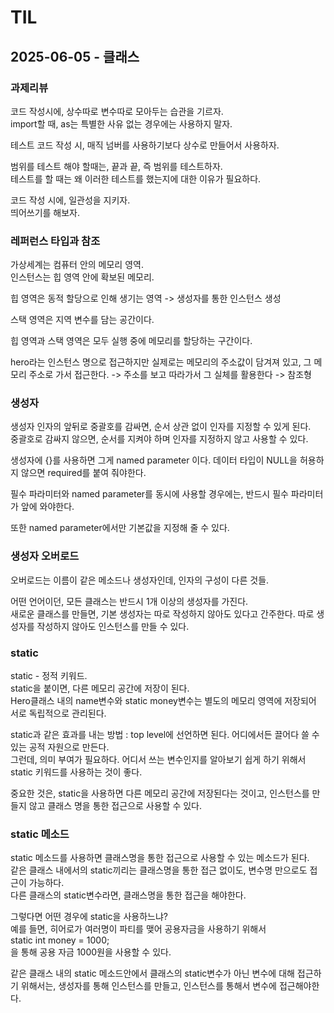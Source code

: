 # TIL

## 2025-06-05 - 클래스

### 과제리뷰

코드 작성시에, 상수따로 변수따로 모아두는 습관을 기르자.    
import할 때, as는 특별한 사유 없는 경우에는 사용하지 말자.

테스트 코드 작성 시, 매직 넘버를 사용하기보다 상수로 만들어서 사용하자.

범위를 테스트 해야 할때는, 끝과 끝, 즉 범위를 테스트하자.    
테스트를 할 때는 왜 이러한 테스트를 했는지에 대한 이유가 필요하다.

코드 작성 시에, 일관성을 지키자.   
띄어쓰기를 해보자.

### 레퍼런스 타입과 참조

가상세계는 컴퓨터 안의 메모리 영역.    
인스턴스는 힙 영역 안에 확보된 메모리.

힙 영역은 동적 할당으로 인해 생기는 영역 -> 생성자를 통한 인스턴스 생성

스택 영역은 지역 변수를 담는 공간이다.

힙 영역과 스택 영역은 모두 실행 중에 메모리를 할당하는 구간이다.

hero라는 인스턴스 명으로 접근하지만 실제로는 메모리의 주소값이 담겨져 있고, 그 메모리 주소로 가서 접근한다.
-> 주소를 보고 따라가서 그 실체를 활용한다 -> 참조형

### 생성자

생성자 인자의 앞뒤로 중괄호를 감싸면, 순서 상관 없이 인자를 지정할 수 있게 된다.      
중괄호로 감싸지 않으면, 순서를 지켜야 하며 인자를 지정하지 않고 사용할 수 있다.

생성자에 {}를 사용하면 그게 named parameter 이다.
데이터 타입이 NULL을 허용하지 않으면 required를 붙여 줘야한다.

필수 파라미터와 named parameter를 동시에 사용할 경우에는, 반드시 필수 파라미터가 앞에 와야한다.

또한 named parameter에서만 기본값을 지정해 줄 수 있다.

### 생성자 오버로드

오버로드는 이름이 같은 메소드나 생성자인데, 인자의 구성이 다른 것들.

어떤 언어이던, 모든 클래스는 반드시 1개 이상의 생성자를 가진다.      
새로운 클래스를 만들면, 기본 생성자는 따로 작성하지 않아도 있다고 간주한다. 따로 생성자를 작성하지 않아도 인스턴스를 만들 수 있다.

### static

static - 정적 키워드.    
static을 붙이면, 다른 메모리 공간에 저장이 된다.    
Hero클래스 내의 name변수와 static money변수는 별도의 메모리 영역에 저장되어 서로 독립적으로 관리된다.

static과 같은 효과를 내는 방법 : top level에 선언하면 된다. 어디에서든 끌어다 쓸 수 있는 공적 자원으로 만든다.    
그런데, 의미 부여가 필요하다. 어디서 쓰는 변수인지를 알아보기 쉽게 하기 위해서 static 키워드를 사용하는 것이 좋다.

중요한 것은, static을 사용하면 다른 메모리 공간에 저장된다는 것이고, 인스턴스를 만들지 않고 클래스 명을 통한 접근으로 사용할 수 있다.

### static 메소드

static 메소드를 사용하면 클래스명을 통한 접근으로 사용할 수 있는 메소드가 된다.     
같은 클래스 내에서의 static끼리는 클래스명을 통한 접근 없이도, 변수명 만으로도 접근이 가능하다.    
다른 클래스의 static변수라면, 클래스명을 통한 접근을 해야한다.

그렇다면 어떤 경우에 static을 사용하느냐?     
예를 들면, 히어로가 여러명이 파티를 맺어 공용자금을 사용하기 위해서     
static int money = 1000;    
을 통해 공용 자금 1000원을 사용할 수 있다.

같은 클래스 내의 static 메소드안에서 클래스의 static변수가 아닌 변수에 대해 접근하기 위해서는, 생성자를 통해 인스턴스를 만들고, 인스턴스를 통해서 변수에 접근해야한다.  





